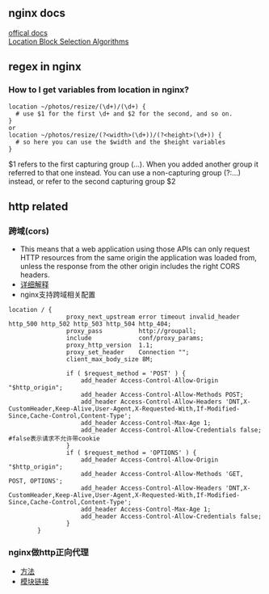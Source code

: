 ## nginx docs
[offical docs](http://nginx.org/en/docs/)  
[Location Block Selection Algorithms](https://www.digitalocean.com/community/tutorials/understanding-nginx-server-and-location-block-selection-algorithms)

## regex in nginx

### How to I get variables from location in nginx?
```
location ~/photos/resize/(\d+)/(\d+) {
  # use $1 for the first \d+ and $2 for the second, and so on.
}
or
location ~/photos/resize/(?<width>(\d+))/(?<height>(\d+)) {
  # so here you can use the $width and the $height variables
}
```
$1 refers to the first capturing group (...). When you added another group it referred to that one instead. You can use a non-capturing group (?:...) instead, or refer to the second capturing group $2


## http related

### 跨域(cors)
- This means that a web application using those APIs can only request HTTP resources from the same origin the application was   loaded from, unless the response from the other origin includes the right CORS headers.
- [详细解释](https://developer.mozilla.org/en-US/docs/Web/HTTP/CORS)
- nginx支持跨域相关配置
```
location / {
                proxy_next_upstream error timeout invalid_header http_500 http_502 http_503 http_504 http_404;
                proxy_pass          http://groupall;
                include             conf/proxy_params;
                proxy_http_version  1.1;
                proxy_set_header    Connection "";
                client_max_body_size 8M;

                if ( $request_method = 'POST' ) {
                    add_header Access-Control-Allow-Origin "$http_origin";
                    add_header Access-Control-Allow-Methods POST;
                    add_header Access-Control-Allow-Headers 'DNT,X-CustomHeader,Keep-Alive,User-Agent,X-Requested-With,If-Modified-Since,Cache-Control,Content-Type';
                    add_header Access-Control-Max-Age 1;
                    add_header Access-Control-Allow-Credentials false; #false表示请求不允许带cookie
                }
                if ( $request_method = 'OPTIONS' ) {
                    add_header Access-Control-Allow-Origin "$http_origin";
                    add_header Access-Control-Allow-Methods 'GET, POST, OPTIONS';
                    add_header Access-Control-Allow-Headers 'DNT,X-CustomHeader,Keep-Alive,User-Agent,X-Requested-With,If-Modified-Since,Cache-Control,Content-Type';
                    add_header Access-Control-Max-Age 1;
                    add_header Access-Control-Allow-Credentials false; 
                }
        }
```

### nginx做http正向代理
- [方法](https://blog.csdn.net/micwing/article/details/84774568)
- [模块链接](https://github.com/chobits/ngx_http_proxy_connect_module)


